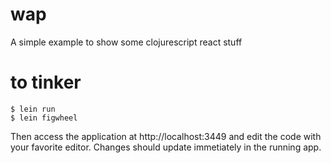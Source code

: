 # wap

A simple example to show some clojurescript react stuff

# to tinker

    $ lein run
    $ lein figwheel

Then access the application at http://localhost:3449  and edit the code with your favorite editor.    Changes should update immetiately in the running app.


